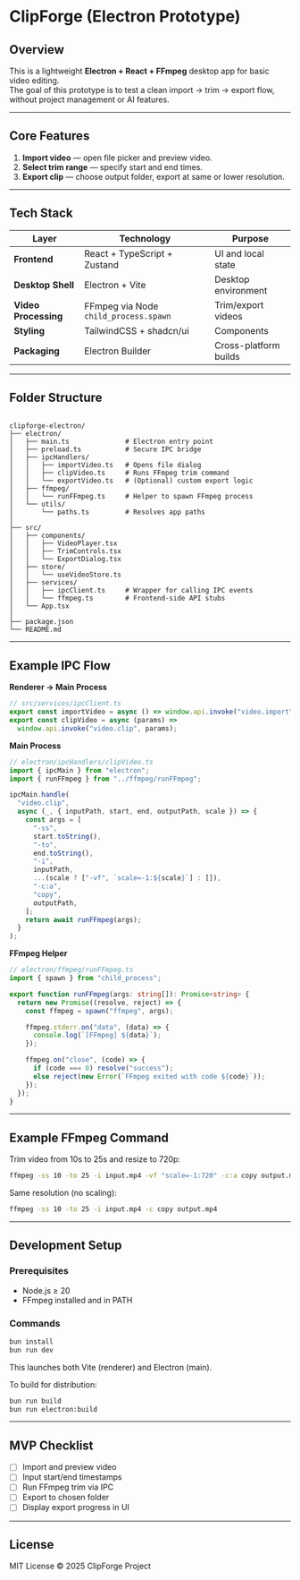 # ClipForge (Electron Prototype)

## Overview

This is a lightweight **Electron + React + FFmpeg** desktop app for basic video editing.  
The goal of this prototype is to test a clean import → trim → export flow, without project management or AI features.

---

## Core Features

1. **Import video** — open file picker and preview video.
2. **Select trim range** — specify start and end times.
3. **Export clip** — choose output folder, export at same or lower resolution.

---

## Tech Stack

| Layer                | Technology                            | Purpose               |
| -------------------- | ------------------------------------- | --------------------- |
| **Frontend**         | React + TypeScript + Zustand          | UI and local state    |
| **Desktop Shell**    | Electron + Vite                       | Desktop environment   |
| **Video Processing** | FFmpeg via Node `child_process.spawn` | Trim/export videos    |
| **Styling**          | TailwindCSS + shadcn/ui               | Components            |
| **Packaging**        | Electron Builder                      | Cross-platform builds |

---

## Folder Structure

```

clipforge-electron/
├── electron/
│   ├── main.ts              # Electron entry point
│   ├── preload.ts           # Secure IPC bridge
│   ├── ipcHandlers/
│   │   ├── importVideo.ts   # Opens file dialog
│   │   ├── clipVideo.ts     # Runs FFmpeg trim command
│   │   └── exportVideo.ts   # (Optional) custom export logic
│   ├── ffmpeg/
│   │   └── runFFmpeg.ts     # Helper to spawn FFmpeg process
│   └── utils/
│       └── paths.ts         # Resolves app paths
│
├── src/
│   ├── components/
│   │   ├── VideoPlayer.tsx
│   │   ├── TrimControls.tsx
│   │   └── ExportDialog.tsx
│   ├── store/
│   │   └── useVideoStore.ts
│   ├── services/
│   │   ├── ipcClient.ts     # Wrapper for calling IPC events
│   │   └── ffmpeg.ts        # Frontend-side API stubs
│   └── App.tsx
│
├── package.json
└── README.md

```

---

## Example IPC Flow

**Renderer → Main Process**

```ts
// src/services/ipcClient.ts
export const importVideo = async () => window.api.invoke("video.import");
export const clipVideo = async (params) =>
  window.api.invoke("video.clip", params);
```

**Main Process**

```ts
// electron/ipcHandlers/clipVideo.ts
import { ipcMain } from "electron";
import { runFFmpeg } from "../ffmpeg/runFFmpeg";

ipcMain.handle(
  "video.clip",
  async (_, { inputPath, start, end, outputPath, scale }) => {
    const args = [
      "-ss",
      start.toString(),
      "-to",
      end.toString(),
      "-i",
      inputPath,
      ...(scale ? ["-vf", `scale=-1:${scale}`] : []),
      "-c:a",
      "copy",
      outputPath,
    ];
    return await runFFmpeg(args);
  }
);
```

**FFmpeg Helper**

```ts
// electron/ffmpeg/runFFmpeg.ts
import { spawn } from "child_process";

export function runFFmpeg(args: string[]): Promise<string> {
  return new Promise((resolve, reject) => {
    const ffmpeg = spawn("ffmpeg", args);

    ffmpeg.stderr.on("data", (data) => {
      console.log(`[FFmpeg] ${data}`);
    });

    ffmpeg.on("close", (code) => {
      if (code === 0) resolve("success");
      else reject(new Error(`FFmpeg exited with code ${code}`));
    });
  });
}
```

---

## Example FFmpeg Command

Trim video from 10s to 25s and resize to 720p:

```bash
ffmpeg -ss 10 -to 25 -i input.mp4 -vf "scale=-1:720" -c:a copy output.mp4
```

Same resolution (no scaling):

```bash
ffmpeg -ss 10 -to 25 -i input.mp4 -c copy output.mp4
```

---

## Development Setup

### Prerequisites

- Node.js ≥ 20
- FFmpeg installed and in PATH

### Commands

```bash
bun install
bun run dev
```

This launches both Vite (renderer) and Electron (main).

To build for distribution:

```bash
bun run build
bun run electron:build
```

---

## MVP Checklist

- [ ] Import and preview video
- [ ] Input start/end timestamps
- [ ] Run FFmpeg trim via IPC
- [ ] Export to chosen folder
- [ ] Display export progress in UI

---

## License

MIT License © 2025 ClipForge Project
